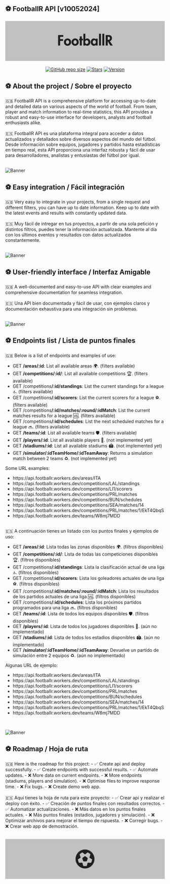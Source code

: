 ## ⚽️ FootballR API [v10052024]

![Banner](https://raw.githubusercontent.com/mzafram2001/footballr-api/main/src/footballr_banner_2.png)

<p align='center'>
   <a href='#'><img align='center' alt='GitHub repo size' src='https://img.shields.io/github/repo-size/mzafram2001/footballr-api?color=C1C1C1&style=for-the-badge&logo=github'></a>
   <a href='https://github.com/mzafram2001/footballr-api/stargazers'><img align='center' alt='Stars' src='https://img.shields.io/github/stars/mzafram2001/footballr-api?color=C1C1C1&style=for-the-badge&logo=data%3Aimage/png%3Bbase64%2CiVBORw0KGgoAAAANSUhEUgAAAB4AAAAdCAYAAAC9pNwMAAAACXBIWXMAAAsTAAALEwEAmpwYAAAAIGNIUk0AAHpFAACAgwAA/FcAAIDoAAB5FgAA8QEAADtfAAAcheDStWoAAAHISURBVHjavJS/a1NRGIafm7RaaGJ1KR0MQUVNBiOhtKLg6GKXItRJVwc3M%2BpW%2Bg/4Fwid3LRLBydBHARBiqSiqcY2UOgipopBQnxdzpXr5dyb5iQnHxw49/z4nvOe7543kIRjPAFywIrL5sARPAF0TT8P/Bw0QcZR7cNIf3VcirNG4ZT5/mOuvONb8YMINMzxyLfiLNAGpmPjPVPrji/F9y3Q8EA1n4oPgNmEuUNgxofitRQowAng8bCKTwFF4CxQBq4BN4%2BY8wXwCvgAfAb2gG828C3gDHDOgIpAIaGWLvELaAG7QBNoAF8DSV8MeJxxkAEWgfoYoU1gPqzxceANcNkztAEsAO3wr/5tBt55hH4C5o0B/fecusBVT/CPpqQ//o1IircJSW81utiWlItzkt5xAGwBl4ZUugNUbB6eZplFU5djjtAeUAXeu3h1CzjtCG4DJ128eq6PN/eLPHDeBVwd4prD3FUXcGkEz%2BiCC/jiCMAlH%2BAN4JmrYpuBhG0/wRCeSqpE1pUkrSes/S5p0pY/CVqwJNmUdD3loFckPbfsKw8CXo5sfC1pKQUYbzckvYzsvzMI%2BJ7x2LsDAOPttqS6pJpt/u8AK65O%2Bt9ReEMAAAAASUVORK5CYII%3D'></a>
<a href='#'><img align='center' alt='Version' src='https://img.shields.io/badge/Version-10052024-C1C1C1?style=for-the-badge&logo=convertio&logoColor=white'></a>
</p>

## ⚽️ About the project / Sobre el proyecto
<div>
  🇬🇧 FootballR API is a comprehensive platform for accessing up-to-date and detailed data on various aspects of the world of football. From team, player and match information to real-time statistics, this API provides a robust and easy-to-use interface for developers, analysts and football enthusiasts alike.
</div>
<br>
<div>
  🇪🇸 FootballR API es una plataforma integral para acceder a datos actualizados y detallados sobre diversos aspectos del mundo del fútbol. Desde información sobre equipos, jugadores y partidos hasta estadísticas en tiempo real, esta API proporciona una interfaz robusta y fácil de usar para desarrolladores, analistas y entusiastas del fútbol por igual.
</div>
<br>

![Banner](#)

## ⚽️ Easy integration / Fácil integración

<div>
  🇬🇧 Very easy to integrate in your projects, from a single request and different filters, you can have up to date information. Keep up to date with the latest events and results with constantly updated data.
</div>
<br>
<div>
  🇪🇸 Muy fácil de intregar en tus proyectos, a partir de una sola petición y distintos filtros, puedes tener la información actualizada. Mantente al día con los últimos eventos y resultados con datos actualizados constantemente.
</div>
<br>

![Banner](#)

## ⚽️ User-friendly interface / Interfaz Amigable

<div>
  🇬🇧 A well-documented and easy-to-use API with clear examples and comprehensive documentation for seamless integration.
</div>
<br>
<div>
  🇪🇸 Una API bien documentada y fácil de usar, con ejemplos claros y documentación exhaustiva para una integración sin problemas.
</div>
<br>

![Banner](#)

## ⚽️ Endpoints list / Lista de puntos finales

<div>
  🇬🇧 Below is a list of endpoints and examples of use:
  <ul>
    <li>GET <b>/areas/:id</b>: List all available areas 🌍. (filters available)</li>
    <li>GET <b>/competitions/:id/</b>: List all available competitions 🏆. (filters available)</li>
    <li>GET /competitions<b>/:id/standings</b>: List the current standings for a league 🔝. (filters available)</li>
    <li>GET /competitions<b>/:id/scorers</b>: List the current scorers for a league ⚽. (filters available)</li>
    <li>GET /competitions<b>/:id/matches/:round/:idMatch</b>: List the current matches results for a league 🆚. (filters available)</li>
    <li>GET /competitions<b>/:id/schedules</b>: List the next scheduled matches for a league 🔜. (filters available)</li>
    <li>GET <b>/teams/:id</b>: List all available teams 🛡️. (filters available)</li>
    <li>GET <b>/players/:id</b>: List all available players 🏃. (not implemented yet)</li>
    <li>GET <b>/stadiums/:id</b>: List all available stadiums 🏟️.  (not implemented yet)</li>
    <li>GET <b>/simulator/:idTeamHome/:idTeamAway</b>: Returns a simulation match between 2 teams ♻️.  (not implemented yet)</li>
  </ul>
  <p>Some URL examples:</p>
  <ul>
    <li>https://api.footballr.workers.dev/areas/ITA</li>
    <li>https://api.footballr.workers.dev/competitions/LAL/standings</li>
    <li>https://api.footballr.workers.dev/competitions/LI1/scorers</li>
    <li>https://api.footballr.workers.dev/competitions/PRL/matches</li>
    <li>https://api.footballr.workers.dev/competitions/BUN/schedules</li>
    <li>https://api.footballr.workers.dev/competitions/SEA/matches/14</li>
    <li>https://api.footballr.workers.dev/competitions/PRL/matches/1/EkT4QbqS</li>
    <li>https://api.footballr.workers.dev/teams/W8mj7MDD</li>
  </ul>
</div>
<br>
<div>
  🇪🇸 A continuación tienes un listado con los puntos finales y ejemplos de uso:
  <ul>
    <li>GET <b>/areas/:id</b>: Lista todas las zonas disponibles 🌍. (filtros disponibles)</li>
    <li>GET <b>/competitions/:id/</b>: Lista de todas las competiciones disponibles 🏆. (filtros disponibles)</li>
    <li>GET /competitions<b>/:id/standings</b>: Lista la clasificación actual de una liga 🔝. (filtros disponibles)</li>
    <li>GET /competitions<b>/:id/scorers</b>: Lista los goleadores actuales de una liga ⚽. (filtros disponibles)</li>
    <li>GET /competitions<b>/:id/matches/:round/:idMatch</b>: Lista los resultados de los partidos actuales de una liga 🆚. (filtros disponibles)</li>
    <li>GET /competitions<b>/:id/schedules</b>: Lista los próximos partidos programados para una liga 🔜. (filtros disponibles)</li>
    <li>GET <b>/teams/:id</b>: Lista de todos los equipos disponibles 🛡️. (filtros disponibles)</li>
    <li>GET <b>/players/:id</b>: Lista de todos los jugadores disponibles 🏃. (aún no implementado)</li>
    <li>GET <b>/stadiums/:id</b>: Lista de todos los estadios disponibles 🏟️.  (aún no implementado)</li>
    <li>GET <b>/simulator/:idTeamHome/:idTeamAway</b>: Devuelve un partido de simulación entre 2 equipos ♻️.  (aún no implementado)</li>
  </ul>
  <p>Algunas URL de ejemplo:</p>
  <ul>
    <li>https://api.footballr.workers.dev/areas/ITA</li>
    <li>https://api.footballr.workers.dev/competitions/LAL/standings</li>
    <li>https://api.footballr.workers.dev/competitions/LI1/scorers</li>
    <li>https://api.footballr.workers.dev/competitions/PRL/matches</li>
    <li>https://api.footballr.workers.dev/competitions/BUN/schedules</li>
    <li>https://api.footballr.workers.dev/competitions/SEA/matches/14</li>
    <li>https://api.footballr.workers.dev/competitions/PRL/matches/1/EkT4QbqS</li>
    <li>https://api.footballr.workers.dev/teams/W8mj7MDD</li>
  </ul>
</div>
<br>

![Banner](#)

## ⚽️ Roadmap / Hoja de ruta
<div>
   🇬🇧 Here is the roadmap for this project:
- ✅ Create api and deploy successfully.
- ✅ Create endpoints with successful results.
- ✅ Automate updates.
- ❌ More data on current endpoints.
- ❌ More endpoints (stadiums, players and simulation).
- ❌ Optimise files to improve response time.
- ❌ Fix bugs.
- ❌ Create demo web app.
</div>
<br>
<div>
   🇪🇸 Aquí tienes la hoja de ruta para este proyecto:
- ✅ Crear api y realizar el deploy con éxito.
- ✅ Creación de puntos finales con resultados correctos.
- ✅ Automatizar actualizaciones.
- ❌ Más datos en los puntos finales actuales.
- ❌ Más puntos finales (estadios, jugadores y simulación).
- ❌ Optimizar archivos para mejorar el tiempo de rspuesta.
- ❌ Corregir bugs.
- ❌ Crear web app de demostración.
</div>
<br>

![Banner](https://raw.githubusercontent.com/mzafram2001/footballr-api/main/src/footballr_banner_1.png)
